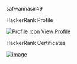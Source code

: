 safwannasir49




HackerRank Profile

[![Profile Icon](https://www.vecteezy.com/free-vector/profile-icon)](https://www.hackerrank.com/profile/safwannasir49) [View Profile](https://www.hackerrank.com/profile/safwannasir49)





HackerRank Certificates

[![image](https://github.com/safwannasir49/Hackerrank/assets/127377148/0f32dc5e-d3c4-47f8-a09e-7585053dcdf3)](https://github.com/safwannasir49/SkillsCertification/blob/main/sql_basic%20certificate.pdf)




